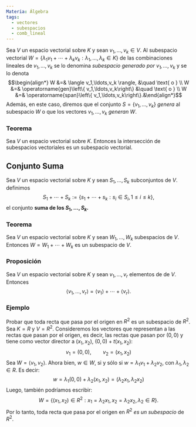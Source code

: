 ```yaml
---
Materia: Álgebra
tags:
  - vectores
  - subespacios
  - comb_lineal
---
```

Sea $V$ un espacio vectorial sobre $K$ y sean $v_1,\ldots,v_k \in V$. Al  subespacio vectorial $W = \{\lambda_1v_1+\cdots+\lambda_kv_k: \lambda_1,\ldots,\lambda_k \in K \}$ de las combinaciones lineales de $v_1,\ldots,v_k$ se lo denomina *subespacio generado por $v_1,\ldots,v_k$* y se lo denota  
$$\begin{align*} W &=& \langle v_1,\ldots,v_k \rangle, &\quad \text{ o } \\ W &=&  \operatorname{gen}\left\{ v_1,\ldots,v_k\right\} &\quad \text{ o } \\ W &=&  \operatorname{span}\left\{ v_1,\ldots,v_k\right\}.&\end{align*}$$ Además, en este caso, diremos que el conjunto $S = \left\{ v_1,\ldots,v_k \right\}$ *genera* al subespacio $W$  o que los vectores $v_1,\ldots,v_k$ *generan* $W$.

### Teorema
Sea $V$ un espacio vectorial sobre $K$. Entonces la intersección de subespacios vectoriales es un subespacio vectorial. 

## Conjunto Suma
Sea $V$ un espacio vectorial sobre $K$ y sean $S_1,\ldots,S_k$ subconjuntos  de $V$. definimos  $$S_1+  \cdots +S_k := \left\{s_1+\cdots+s_k: s_i \in S_i, 1 \le i \le k \right\},$$ el conjunto **suma de los  $S_1,\ldots,S_k$.**


### Teorema
Sea $V$ un espacio vectorial sobre $K$ y sean $W_1,\ldots,W_k$ subespacios  de $V$. Entonces $W= W_1+\cdots+W_k$ es un subespacio de $V$.


### Proposición
Sea $V$ un espacio vectorial sobre $K$ y sean $v_1,\ldots,v_r$ elementos de   de $V$. Entonces $$\langle v_1,\ldots,v_r \rangle = \langle v_1 \rangle+ \cdots + \langle v_r \rangle.$$


### Ejemplo
Probar que toda recta que pasa por  el origen en $R^2$ es un subespacio de $R^2$. 
Sea $K = R$ y $V= R^2$. Consideremos los vectores que representan a las rectas que pasan por el origen, es decir, las rectas que pasan por $(0,0)$ y tiene como vector director a $(x_1,x_2)$, $(0,0)+t(x_1,x_2)$: $$v_1 = (0,0), \qquad v_2 = (x_1,x_2)$$  Sea $W= \langle v_1,v_2 \rangle$. Ahora bien, $w \in W$, si y sólo si $w = \lambda_1 v_1+\lambda_2 v_2$, con $\lambda_1,\lambda_2 \in R$. Es decir: $$w = \lambda_1 (0,0)+\lambda_2 (x_1,x_2) = (\lambda_2x_1,\lambda_2x_2)$$
Luego,  también podríamos escribir: $$ W = \left\{(x_1,x_2)\in R^2: x_1 = \lambda_2x_1, x_2 = \lambda_2x_2, \lambda_2\in R \right\}.$$ Por lo tanto, toda recta que pasa por el origen en $R^2$ *es un subespacio* de $R^2$.

